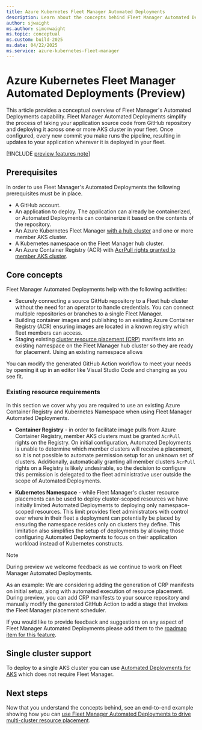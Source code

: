```yaml
---
title: Azure Kubernetes Fleet Manager Automated Deployments 
description: Learn about the concepts behind Fleet Manager Automated Deployments which simplify the process of building and deploying your application from Git.
author: sjwaight
ms.author: simonwaight
ms.topic: conceptual
ms.custom: build-2025
ms.date: 04/22/2025
ms.service: azure-kubernetes-fleet-manager
---
```


# Azure Kubernetes Fleet Manager Automated Deployments (Preview)

This article provides a conceptual overview of Fleet Manager's Automated Deployments capability. Fleet Manager Automated Deployments simplify the process of taking your application source code from GitHub repository and deploying it across one or more AKS cluster in your fleet. Once configured, every new commit you make runs the pipeline, resulting in updates to your application wherever it is deployed in your fleet.

[!INCLUDE [preview features note](./includes/preview/preview-callout.md)]

## Prerequisites

In order to use Fleet Manager's Automated Deployments the following prerequisites must be in place.

* A GitHub account.
* An application to deploy. The application can already be containerized, or Automated Deployments can containerize it based on the contents of the repository.
* An Azure Kubernetes Fleet Manager [with a hub cluster][fleet-deploy-hub] and one or more member AKS cluster.
* A Kubernetes namespace on the Fleet Manager hub cluster.
* An Azure Container Registry (ACR) with [AcrPull rights granted to member AKS cluster][acr-create].

## Core concepts

Fleet Manager Automated Deployments help with the following activities:

* Securely connecting a source GitHub repository to a Fleet hub cluster without the need for an operator to handle credentials. You can connect multiple repositories or branches to a single Fleet Manager.
* Building container images and publishing to an existing Azure Container Registry (ACR) ensuring images are located in a known registry which fleet members can access.
* Staging existing [cluster resource placement (CRP)][concept-crp] manifests into an existing namespace on the Fleet Manager hub cluster so they are ready for placement. Using an existing namespace allows 

You can modify the generated GitHub Action workflow to meet your needs by opening it up in an editor like Visual Studio Code and changing as you see fit.

### Existing resource requirements

In this section we cover why you are required to use an existing Azure Container Registry and Kubernetes Namespace when using Fleet Manager Automated Deployments.

* **Container Registry** - in order to facilitate image pulls from Azure Container Registry, member AKS clusters must be granted `AcrPull` rights on the Registry. On initial configuration, Automated Deployments is unable to determine which member clusters will receive a placement, so it is not possible to automate permission setup for an unknown set of clusters. Additionally, automatically granting all member clusters `AcrPull` rights on a Registry is likely undesirable, so the decision to configure this permission is delegated to the fleet administrative user outside the scope of Automated Deployments.

* **Kubernetes Namespace** - while Fleet Manager's cluster resource placements can be used to deploy cluster-scoped resources we have initially limited Automated Deployments to deploying only namespace-scoped resources. This limit provides fleet administrators with control over where in their fleet a deployment can potentially be placed by ensuring the namespace resides only on clusters they define. This limitation also simplifies the setup of deployments by allowing those configuring Automated Deployments to focus on their application workload instead of Kubernetes constructs.

> [!NOTE]
> During preview we welcome feedback as we continue to work on Fleet Manager Automated Deployments. 
> 
> As an example: We are considering adding the generation of CRP manifests on initial setup, along with automated execution of resource placement. During preview, you can add CRP manifests to your source repository and manually modify the generated GitHub Action to add a stage that invokes the Fleet Manager placement scheduler. 
>
> If you would like to provide feedback and suggestions on any aspect of Fleet Manager Automated Deployments please add them to the [roadmap item for this feature](https://github.com/Azure/AKS/issues/4685). 

## Single cluster support

To deploy to a single AKS cluster you can use [Automated Deployments for AKS][aks-automated-deployments] which does not require Fleet Manager.

## Next steps

Now that you understand the concepts behind, see an end-to-end example showing how you can [use Fleet Manager Automated Deployments to drive multi-cluster resource placement][fleet-autodeploy-howto].

<!-- LINKS -->
[fleet-deploy-hub]: ./concepts-choosing-fleet.md#kubernetes-fleet-resource-with-hub-clusters
[fleet-autodeploy-howto]: ./howto-automated-deployments.md
[concept-crp]: ./concepts-resource-propagation.md
[acr-create]: /azure/aks/cluster-container-registry-integration
[aks-automated-deployments]: /azure/aks/automated-deployments